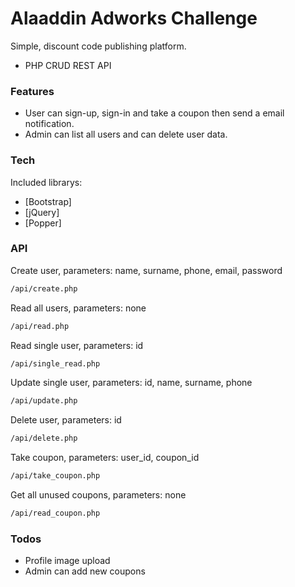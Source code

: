# Alaaddin Adworks Challenge
Simple, discount code publishing platform.
  - PHP CRUD REST API
  ### Features
  - User can sign-up, sign-in and take a coupon then send a email notification.
  - Admin can list all users and can delete user data.
  ### Tech
Included librarys:
* [Bootstrap]
* [jQuery]
* [Popper]
### API
Create user, parameters: name, surname, phone, email, password
```sh
/api/create.php
```
Read all users, parameters: none
```sh
/api/read.php
```
Read single user, parameters: id
```sh
/api/single_read.php
```
Update single user, parameters: id, name, surname, phone
```sh
/api/update.php
```
Delete user, parameters: id
```sh
/api/delete.php
```
Take coupon, parameters: user_id, coupon_id
```sh
/api/take_coupon.php
```
Get all unused coupons, parameters: none
```sh
/api/read_coupon.php
```

### Todos
 - Profile image upload
 - Admin can add new coupons
